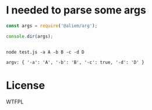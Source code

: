 
I needed to parse some args
===========================

```js
const args = require('@aliem/arg');

console.dir(args);
```

```

node test.js -a A -b B -c -d D

argv: { '-a': 'A', '-b': 'B', '-c': true, '-d': 'D' }

```

License
=======

WTFPL
